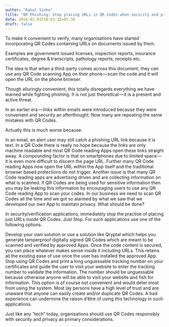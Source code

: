 ```yaml
---
author: "Rahul Sinha"
title: "QR Phishing: Stop placing URLs in QR Codes when security and privacy is paramount"
date: 2018-02-03T18:03:32+05:30
draft: false
---
```



To make it convenient to verify, many organisations have started incorporating QR Codes containing URLs on documents issued by them.

Examples are government issued licenses, inspection reports, insurance certificates, degree & transcripts, pathology reports, receipts etc.

The idea is that when a third-party comes across this document, they can use any QR Code scanning App on their phone — scan the code and it will open the URL on the phone browser.

Though alluringly convenient, this totally disregards everything we have learned while fighting phishing. It is not just theoretical — it is a present and active threat.


In an earlier era — links within emails were introduced because they were convenient and security an afterthought. Now many are repeating the same mistakes with QR Codes.

Actually this is much worse because:

In an email, an alert user may still catch a phishing URL link because it is text. In a QR Code there is really no hope because the links are only machine readable and most QR Code reading Apps open these links straight away.
A compounding factor is that on smartphones due to limited space — it is even more difficult to discern the page URL. Further many QR Code reading Apps now open the URL within the App itself and the traditional browser based protections do not trigger.
Another issue is that many QR Code reading apps are advertising driven and are collecting information on what is scanned. If QR Codes are being used for sensitive information then you may be leaking this information by encouraging users to use any QR Code reading App to scan your codes. In our business we need to scan QR Codes all the time and we got so alarmed by what we saw that we developed our own App to maintain privacy.
What should be done?

In security/verification applications, immediately stop the practise of placing just URLs inside QR Codes. Just Stop.
For such applications use one of the following options:

Develop your own solution or use a solution like Qryptal which helps you generate tamperproof digitally signed QR Codes which are meant to be scanned and verified by approved Apps. Once the code content is secured, you can place whatever makes sense inside it including URLs. This retains all the existing ease of use once the user has installed the approved App.
Stop using QR Codes and print a long unguessable tracking number on your certificates and guide the user to visit your website to enter the tracking number to validate the information. The number should be unguessable because otherwise anyone will be able to visit your website and fish for information. This option is of course not convenient and would deter most from using the system.
Most lay persons have a high level of trust and are unaware that anyone can easily create and/or duplicate QR Codes. A bad experience can undermine the raison d’être of using this technology in such applications.

Just like any “tech” today, organisations should use QR Codes responsibly with security and privacy as primary considerations.